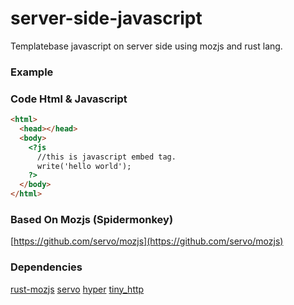 # server-side-javascript
Templatebase javascript on server side using mozjs and rust lang.

### Example 
### Code Html & Javascript
```html
<html>
  <head></head>
  <body>
    <?js
      //this is javascript embed tag.
      write('hello world');
    ?>
  </body>
</html>
```

### Based On Mozjs (Spidermonkey)
[https://github.com/servo/mozjs](https://github.com/servo/mozjs)

### Dependencies
[rust-mozjs](https://github.com/servo/rust-mozjs)
[servo](https://github.com/servo/servo)
[hyper](https://github.com/hyperium/hyper)
[tiny_http](https://github.com/hyperium/hyper)
